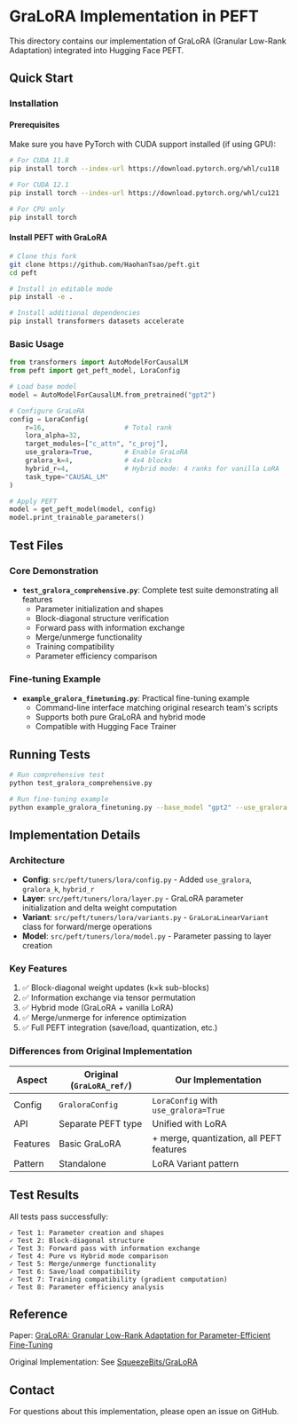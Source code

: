 # GraLoRA Implementation in PEFT

This directory contains our implementation of GraLoRA (Granular Low-Rank Adaptation) integrated into Hugging Face PEFT.

## Quick Start

### Installation

#### Prerequisites
Make sure you have PyTorch with CUDA support installed (if using GPU):

```bash
# For CUDA 11.8
pip install torch --index-url https://download.pytorch.org/whl/cu118

# For CUDA 12.1
pip install torch --index-url https://download.pytorch.org/whl/cu121

# For CPU only
pip install torch
```

#### Install PEFT with GraLoRA

```bash
# Clone this fork
git clone https://github.com/HaohanTsao/peft.git
cd peft

# Install in editable mode
pip install -e .

# Install additional dependencies
pip install transformers datasets accelerate
```

### Basic Usage
```python
from transformers import AutoModelForCausalLM
from peft import get_peft_model, LoraConfig

# Load base model
model = AutoModelForCausalLM.from_pretrained("gpt2")

# Configure GraLoRA
config = LoraConfig(
    r=16,                    # Total rank
    lora_alpha=32,
    target_modules=["c_attn", "c_proj"],
    use_gralora=True,        # Enable GraLoRA
    gralora_k=4,             # 4x4 blocks
    hybrid_r=4,              # Hybrid mode: 4 ranks for vanilla LoRA
    task_type="CAUSAL_LM"
)

# Apply PEFT
model = get_peft_model(model, config)
model.print_trainable_parameters()
```

## Test Files

### Core Demonstration
- **`test_gralora_comprehensive.py`**: Complete test suite demonstrating all features
  - Parameter initialization and shapes
  - Block-diagonal structure verification
  - Forward pass with information exchange
  - Merge/unmerge functionality
  - Training compatibility
  - Parameter efficiency comparison

### Fine-tuning Example
- **`example_gralora_finetuning.py`**: Practical fine-tuning example
  - Command-line interface matching original research team's scripts
  - Supports both pure GraLoRA and hybrid mode
  - Compatible with Hugging Face Trainer

## Running Tests

```bash
# Run comprehensive test
python test_gralora_comprehensive.py

# Run fine-tuning example
python example_gralora_finetuning.py --base_model "gpt2" --use_gralora --gralora_k 4
```

## Implementation Details

### Architecture
- **Config**: `src/peft/tuners/lora/config.py` - Added `use_gralora`, `gralora_k`, `hybrid_r`
- **Layer**: `src/peft/tuners/lora/layer.py` - GraLoRA parameter initialization and delta weight computation
- **Variant**: `src/peft/tuners/lora/variants.py` - `GraLoraLinearVariant` class for forward/merge operations
- **Model**: `src/peft/tuners/lora/model.py` - Parameter passing to layer creation

### Key Features
1. ✅ Block-diagonal weight updates (k×k sub-blocks)
2. ✅ Information exchange via tensor permutation
3. ✅ Hybrid mode (GraLoRA + vanilla LoRA)
4. ✅ Merge/unmerge for inference optimization
5. ✅ Full PEFT integration (save/load, quantization, etc.)

### Differences from Original Implementation

| Aspect | Original (`GraLoRA_ref/`) | Our Implementation |
|--------|---------------------------|-------------------|
| Config | `GraloraConfig` | `LoraConfig` with `use_gralora=True` |
| API | Separate PEFT type | Unified with LoRA |
| Features | Basic GraLoRA | + merge, quantization, all PEFT features |
| Pattern | Standalone | LoRA Variant pattern |

## Test Results

All tests pass successfully:

```
✓ Test 1: Parameter creation and shapes
✓ Test 2: Block-diagonal structure
✓ Test 3: Forward pass with information exchange
✓ Test 4: Pure vs Hybrid mode comparison
✓ Test 5: Merge/unmerge functionality
✓ Test 6: Save/load compatibility
✓ Test 7: Training compatibility (gradient computation)
✓ Test 8: Parameter efficiency analysis
```

## Reference

Paper: [GraLoRA: Granular Low-Rank Adaptation for Parameter-Efficient Fine-Tuning](https://arxiv.org/abs/2505.20355)

Original Implementation: See [SqueezeBits/GraLoRA](https://github.com/SqueezeBits/GraLoRA)

## Contact

For questions about this implementation, please open an issue on GitHub.
